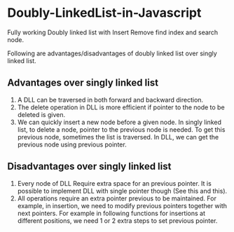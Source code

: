 # Doubly-LinkedList-in-Javascript
Fully working Doubly linked list with Insert Remove find index and search node. 

Following are advantages/disadvantages of doubly linked list over singly linked list.

## Advantages over singly linked list
1) A DLL can be traversed in both forward and backward direction.
2) The delete operation in DLL is more efficient if pointer to the node to be deleted is given.
3) We can quickly insert a new node before a given node.
In singly linked list, to delete a node, pointer to the previous node is needed. To get this previous node, sometimes the list is traversed. In DLL, we can get the previous node using previous pointer.


## Disadvantages over singly linked list
1) Every node of DLL Require extra space for an previous pointer. It is possible to implement DLL with single pointer though (See this and this).
2) All operations require an extra pointer previous to be maintained. For example, in insertion, we need to modify previous pointers together with next pointers. For example in following functions for insertions at different positions, we need 1 or 2 extra steps to set previous pointer.
